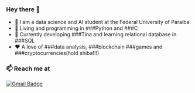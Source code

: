 ### Hey there 👋

- 🤖 I am a data science and AI student at the Federal University of Paraíba
- 🐍 Living and programming in ###Python and ###C
- 📲 Currently developing ###Tina and learning relational database in ###SQL
- ❤️ A love of ###data analysis, ###blockchain ###games and ###cryptocurrencies(hold shiba!!!)

### 📫 Reach me at 

[![Gmail Badge](https://img.shields.io/badge/Gmail-D14836?style=for-the-badge&logo=gmail&logoColor=white&link=mailto:arturlbg31@gmail.com)](arturlbg31@gmail.com)

